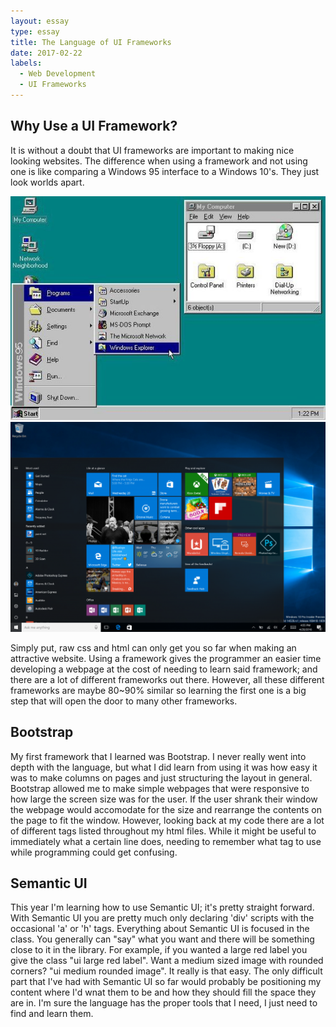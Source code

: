 ```yaml
---
layout: essay
type: essay
title: The Language of UI Frameworks
date: 2017-02-22
labels:
  - Web Development
  - UI Frameworks
---
```


## Why Use a UI Framework?

It is without a doubt that UI frameworks are important to making nice looking websites. The difference when using a framework and not using one is like comparing a Windows 95 interface to a Windows 10's. They just look worlds apart.

<div class="ui two column grid">
  <div class="column">
    <img class="ui medium image" src="../images/windows95.jpg">
  </div>
  <div class="column">
    <img class="ui medium image" src="../images/windows10.png">
  </div>
</div>

Simply put, raw css and html can only get you so far when making an attractive website. Using a framework gives the programmer an easier time developing a webpage at the cost of needing to learn said framework; and there are a lot of different frameworks out there. However, all these different frameworks are maybe 80~90% similar so learning the first one is a big step that will open the door to many other frameworks.

## Bootstrap

My first framework that I learned was <a src="https://github.com/erikhuan/ics415F15">Bootstrap</a>. I never really went into depth with the language, but what I did learn from using it was how easy it was to make columns on pages and just structuring the layout in general. Bootstrap allowed me to make simple webpages that were responsive to how large the screen size was for the user. If the user shrank their window the webpage would accomodate for the size and rearrange the contents on the page to fit the window. However, looking back at my code there are a lot of different tags listed throughout my html files. While it might be useful to immediately what a certain line does, needing to remember what tag to use while programming could get confusing.

## Semantic UI

This year I'm learning how to use Semantic UI; it's pretty straight forward. With Semantic UI you are pretty much only declaring 'div' scripts with the occasional 'a' or 'h' tags. Everything about Semantic UI is focused in the class. You generally can "say" what you want and there will be something close to it in the library. For example, if you wanted a large red label you give the class "ui large red label". Want a medium sized image with rounded corners? "ui medium rounded image". It really is that easy. The only difficult part that I've had with Semantic UI so far would probably be positioning my content where I'd wnat them to be and how they should fill the space they are in. I'm sure the language has the proper tools that I need, I just need to find and learn them.
